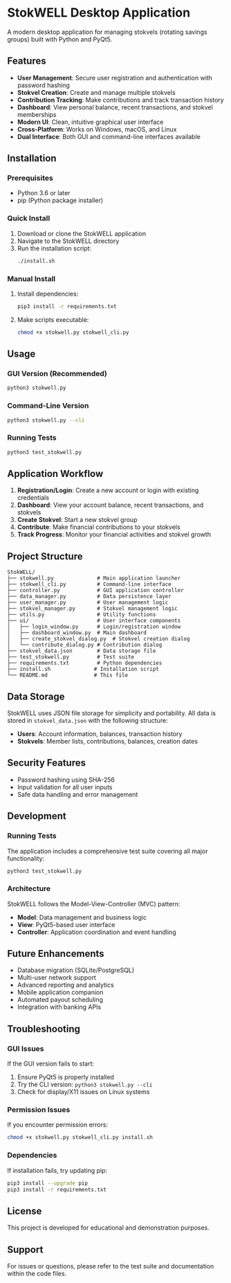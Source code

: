 # StokWELL Desktop Application

A modern desktop application for managing stokvels (rotating savings groups) built with Python and PyQt5.

## Features

- **User Management**: Secure user registration and authentication with password hashing
- **Stokvel Creation**: Create and manage multiple stokvels
- **Contribution Tracking**: Make contributions and track transaction history
- **Dashboard**: View personal balance, recent transactions, and stokvel memberships
- **Modern UI**: Clean, intuitive graphical user interface
- **Cross-Platform**: Works on Windows, macOS, and Linux
- **Dual Interface**: Both GUI and command-line interfaces available

## Installation

### Prerequisites
- Python 3.6 or later
- pip (Python package installer)

### Quick Install
1. Download or clone the StokWELL application
2. Navigate to the StokWELL directory
3. Run the installation script:
   ```bash
   ./install.sh
   ```

### Manual Install
1. Install dependencies:
   ```bash
   pip3 install -r requirements.txt
   ```
2. Make scripts executable:
   ```bash
   chmod +x stokwell.py stokwell_cli.py
   ```

## Usage

### GUI Version (Recommended)
```bash
python3 stokwell.py
```

### Command-Line Version
```bash
python3 stokwell.py --cli
```

### Running Tests
```bash
python3 test_stokwell.py
```

## Application Workflow

1. **Registration/Login**: Create a new account or login with existing credentials
2. **Dashboard**: View your account balance, recent transactions, and stokvels
3. **Create Stokvel**: Start a new stokvel group
4. **Contribute**: Make financial contributions to your stokvels
5. **Track Progress**: Monitor your financial activities and stokvel growth

## Project Structure

```
StokWELL/
├── stokwell.py              # Main application launcher
├── stokwell_cli.py          # Command-line interface
├── controller.py            # GUI application controller
├── data_manager.py          # Data persistence layer
├── user_manager.py          # User management logic
├── stokvel_manager.py       # Stokvel management logic
├── utils.py                 # Utility functions
├── ui/                      # User interface components
│   ├── login_window.py      # Login/registration window
│   ├── dashboard_window.py  # Main dashboard
│   ├── create_stokvel_dialog.py  # Stokvel creation dialog
│   └── contribute_dialog.py # Contribution dialog
├── stokvel_data.json        # Data storage file
├── test_stokwell.py         # Test suite
├── requirements.txt         # Python dependencies
├── install.sh              # Installation script
└── README.md               # This file
```

## Data Storage

StokWELL uses JSON file storage for simplicity and portability. All data is stored in `stokvel_data.json` with the following structure:

- **Users**: Account information, balances, transaction history
- **Stokvels**: Member lists, contributions, balances, creation dates

## Security Features

- Password hashing using SHA-256
- Input validation for all user inputs
- Safe data handling and error management

## Development

### Running Tests
The application includes a comprehensive test suite covering all major functionality:

```bash
python3 test_stokwell.py
```

### Architecture
StokWELL follows the Model-View-Controller (MVC) pattern:
- **Model**: Data management and business logic
- **View**: PyQt5-based user interface
- **Controller**: Application coordination and event handling

## Future Enhancements

- Database migration (SQLite/PostgreSQL)
- Multi-user network support
- Advanced reporting and analytics
- Mobile application companion
- Automated payout scheduling
- Integration with banking APIs

## Troubleshooting

### GUI Issues
If the GUI version fails to start:
1. Ensure PyQt5 is properly installed
2. Try the CLI version: `python3 stokwell.py --cli`
3. Check for display/X11 issues on Linux systems

### Permission Issues
If you encounter permission errors:
```bash
chmod +x stokwell.py stokwell_cli.py install.sh
```

### Dependencies
If installation fails, try updating pip:
```bash
pip3 install --upgrade pip
pip3 install -r requirements.txt
```

## License

This project is developed for educational and demonstration purposes.

## Support

For issues or questions, please refer to the test suite and documentation within the code files.

